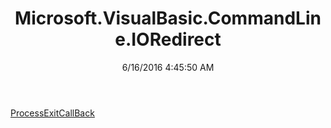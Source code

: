 ﻿---
title: Microsoft.VisualBasic.CommandLine.IORedirect
date: 6/16/2016 4:45:50 AM
---

[ProcessExitCallBack](T-Microsoft.VisualBasic.CommandLine.IORedirect.ProcessExitCallBack.html)
